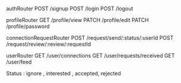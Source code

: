 
authRouter
POST /signup
POST /login
POST /logout

profileRouter
GET /profile/view
PATCH /profile/edit
PATCH /profile/password


connectionRequestRouter
POST /request/send/:status/:userId
POST /request/review/:review/:requestId


userRouter
GET  /user/connections
GET /user/requests/received
GET /user/feed



Status : ignore , interested , accepted, rejected